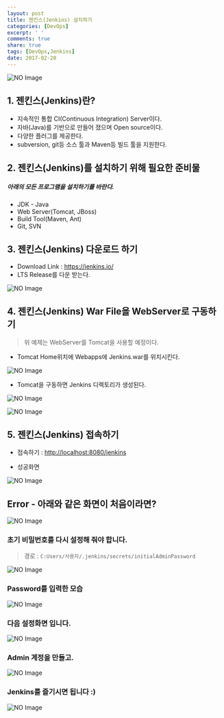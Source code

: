 ```yaml
---
layout: post
title: 젠킨스(Jenkins) 설치하기
categories: [DevOps]
excerpt: ' '
comments: true
share: true
tags: [DevOps,Jenkins]
date: 2017-02-20
---
```


![NO Image](/assets/logo/Jenkins.PNG)

## 1. 젠킨스(Jenkins)란?
- 지속적인 통합 CI(Continuous Integration) Server이다.
- 자바(Java)를 기반으로 만들어 졌으며 Open source이다.
- 다양한 플러그를 제공한다.
- subversion, git등 소스 툴과 Maven등 빌드 툴을 지원한다.

## 2. 젠킨스(Jenkins)를 설치하기 위해 필요한 준비물
##### *아래의 모든 프로그램을 설치하기를 바란다.*
- JDK - Java
- Web Server(Tomcat, JBoss)
- Build Tool(Maven, Ant)
- Git, SVN

## 3. 젠킨스(Jenkins) 다운로드 하기
- Download Link : <https://jenkins.io/>
- LTS Release를 다운 받는다.

![NO Image](/assets/posts/20170220/1.PNG)

## 4. 젠킨스(Jenkins) War File을 WebServer로 구동하기

> 위 예제는 WebServer를 Tomcat을 사용할 예정이다.

- Tomcat Home위치에 Webapps에 Jenkins.war를 위치시킨다.

![NO Image](/assets/posts/20170220/2.PNG)

- Tomcat을 구동하면 Jenkins 디렉토리가 생성된다.

![NO Image](/assets/posts/20170220/3.PNG)

![NO Image](/assets/posts/20170220/4.PNG)

## 5. 젠킨스(Jenkins) 접속하기

- 접속하기 : <http://localhost:8080/jenkins>

- 성공화면

![NO Image](/assets/posts/20170220/5.PNG)

## Error - 아래와 같은 화면이 처음이라면?
![NO Image](/assets/posts/20170220/6.png)

### 초기 비밀번호를 다시 설정해 줘야 합니다.
> 경로 : `C:Users/사용자/.jenkins/secrets/initialAdminPassword`

![NO Image](/assets/posts/20170220/7.png)

### Password를 입력한 모습
![NO Image](/assets/posts/20170220/8.png)

### 다음 설정화면 입니다.
![NO Image](/assets/posts/20170220/9.png)

### Admin 계정을 만들고.
![NO Image](/assets/posts/20170220/10.png)

### Jenkins를 즐기시면 됩니다 :)
![NO Image](/assets/posts/20170220/11.png)
